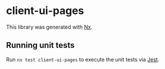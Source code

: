 # client-ui-pages

This library was generated with [Nx](https://nx.dev).

## Running unit tests

Run `nx test client-ui-pages` to execute the unit tests via [Jest](https://jestjs.io).

